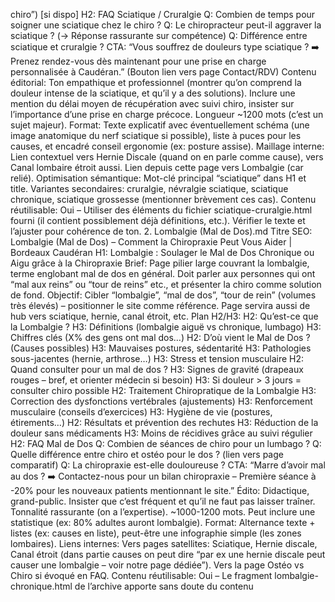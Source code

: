 chiro”) [si dispo] H2: FAQ Sciatique / Cruralgie Q: Combien de temps pour soigner une sciatique chez le chiro ? Q: Le chiropracteur peut-il aggraver la sciatique ? (-> Réponse rassurante sur compétence) Q: Différence entre sciatique et cruralgie ? CTA: “Vous souffrez de douleurs type sciatique ? ➡️ Prenez rendez-vous dès maintenant pour une prise en charge personnalisée à Caudéran.” (Bouton lien vers page Contact/RDV) Contenu éditorial: Ton empathique et professionnel (montrer qu’on comprend la douleur intense de la sciatique, et qu’il y a des solutions). Inclure une mention du délai moyen de récupération avec suivi chiro, insister sur l’importance d’une prise en charge précoce. Longueur ~1200 mots (c’est un sujet majeur). Format: Texte explicatif avec éventuellement schéma (une image anatomique du nerf sciatique si possible), liste à puces pour les causes, et encadré conseil ergonomie (ex: posture assise). Maillage interne: Lien contextuel vers Hernie Discale (quand on en parle comme cause), vers Canal lombaire étroit aussi. Lien depuis cette page vers Lombalgie (car relié). Optimisation sémantique: Mot-clé principal “sciatique” dans H1 et title. Variantes secondaires: cruralgie, névralgie sciatique, sciatique chronique, sciatique grossesse (mentionner brèvement ces cas). Contenu réutilisable: Oui – Utiliser des éléments du fichier sciatique-cruralgie.html fourni (il contient possiblement déjà définitions, etc.). Vérifier le texte et l’ajuster pour cohérence de ton. 2. Lombalgie (Mal de Dos).md Titre SEO: Lombalgie (Mal de Dos) – Comment la Chiropraxie Peut Vous Aider | Bordeaux Caudéran H1: Lombalgie : Soulager le Mal de Dos Chronique ou Aigu grâce à la Chiropraxie Brief: Page pilier large couvrant la lombalgie, terme englobant mal de dos en général. Doit parler aux personnes qui ont “mal aux reins” ou “tour de reins” etc., et présenter la chiro comme solution de fond. Objectif: Cibler “lombalgie”, “mal de dos”, “tour de rein” (volumes très élevés) – positionner le site comme référence. Page servira aussi de hub vers sciatique, hernie, canal étroit, etc. Plan H2/H3: H2: Qu’est-ce que la Lombalgie ? H3: Définitions (lombalgie aiguë vs chronique, lumbago) H3: Chiffres clés (X% des gens ont mal dos…) H2: D’où vient le Mal de Dos ? (Causes possibles) H3: Mauvaises postures, sédentarité H3: Pathologies sous-jacentes (hernie, arthrose…) H3: Stress et tension musculaire H2: Quand consulter pour un mal de dos ? H3: Signes de gravité (drapeaux rouges – bref, et orienter médecin si besoin) H3: Si douleur > 3 jours = consulter chiro possible H2: Traitement Chiropratique de la Lombalgie H3: Correction des dysfonctions vertébrales (ajustements) H3: Renforcement musculaire (conseils d’exercices) H3: Hygiène de vie (postures, étirements…) H2: Résultats et prévention des rechutes H3: Réduction de la douleur sans médicaments H3: Moins de récidives grâce au suivi régulier H2: FAQ Mal de Dos Q: Combien de séances de chiro pour un lumbago ? Q: Quelle différence entre chiro et ostéo pour le dos ? (lien vers page comparatif) Q: La chiropraxie est-elle douloureuse ? CTA: “Marre d’avoir mal au dos ? ➡️ Contactez-nous pour un bilan chiropraxie – Première séance à -20% pour les nouveaux patients mentionnant le site.” Édito: Didactique, grand-public. Insister que c’est fréquent et qu’il ne faut pas laisser traîner. Tonnalité rassurante (on a l’expertise). ~1000-1200 mots. Peut inclure une statistique (ex: 80% adultes auront lombalgie). Format: Alternance texte + listes (ex: causes en liste), peut-être une infographie simple (les zones lombaires). Liens internes: Vers pages satellites: Sciatique, Hernie discale, Canal étroit (dans partie causes on peut dire “par ex une hernie discale peut causer une lombalgie – voir notre page dédiée”). Vers la page Ostéo vs Chiro si évoqué en FAQ. Contenu réutilisable: Oui – Le fragment lombalgie-chronique.html de l’archive apporte sans doute du contenu